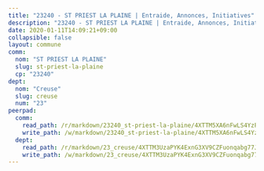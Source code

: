 ```yaml
---
title: "23240 - ST PRIEST LA PLAINE | Entraide, Annonces, Initiatives"
description: "23240 - ST PRIEST LA PLAINE | Entraide, Annonces, Initiatives"
date: 2020-01-11T14:09:21+09:00
collapsible: false
layout: commune
comm:
  nom: "ST PRIEST LA PLAINE"
  slug: st-priest-la-plaine
  cp: "23240"
dept:
  nom: "Creuse"
  slug: creuse
  num: "23"
peerpad:
  comm:
    read_path: /r/markdown/23240_st-priest-la-plaine/4XTTM5XA6nFwLS4YzPYcs6coP3B3MUDHn1jHZGRJhuX3Z9meZ
    write_path: /w/markdown/23240_st-priest-la-plaine/4XTTM5XA6nFwLS4YzPYcs6coP3B3MUDHn1jHZGRJhuX3Z9meZ-K3TgTnQxRrd1vyy4H5vLhA9X6UJSRKdB8ccW8H3RWEUakV4Ugnrrz6R35o7GoSt3DYJFmrqExmpFSt1zbByMM7pWwY6oP3sn3xRSQWfshHEBY9kCfv59dL55EGYihTgK3etEfS6m
  dept:
    read_path: /r/markdown/23_creuse/4XTTM3UzaPYK4ExnG3XV9CZFuonqabg77JTNiqvJ5MQS23jj7
    write_path: /w/markdown/23_creuse/4XTTM3UzaPYK4ExnG3XV9CZFuonqabg77JTNiqvJ5MQS23jj7-K3TgUKE86JxR4JSYXC5aZe6fqBSBprUrmaVFUW2jmdnpHS2xDyA3bckVFWgGTEWFg2GMkYcK4FztBw3HJgWqQMWmUjaPRWNNPUiVES6qbqTDLs9pxQ3uHzULq9XSj5J8FTp6MDn1
---
```


